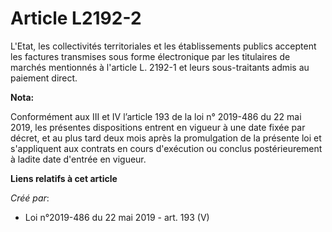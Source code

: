 # Article L2192-2

L'Etat, les collectivités territoriales et les établissements publics acceptent les factures transmises sous forme
électronique par les titulaires de marchés mentionnés à l'article L. 2192-1 et leurs sous-traitants admis au paiement direct.

**Nota:**

Conformément aux III et IV l’article 193 de la loi n° 2019-486 du 22 mai 2019, les présentes dispositions entrent en vigueur
à une date fixée par décret, et au plus tard deux mois après la promulgation de la présente loi et s'appliquent aux contrats
en cours d'exécution ou conclus postérieurement à ladite date d'entrée en vigueur.

**Liens relatifs à cet article**

_Créé par_:

  - Loi n°2019-486 du 22 mai 2019 - art. 193 (V)
